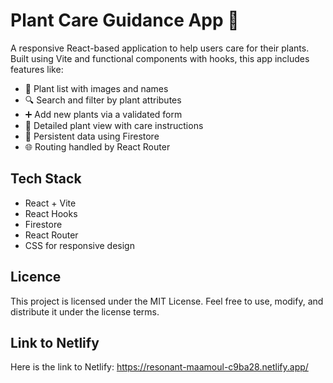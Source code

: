 # Plant Care Guidance App 🌿

A responsive React-based application to help users care for their plants. Built using Vite and functional components with hooks, this app includes features like:

- 🌱 Plant list with images and names
- 🔍 Search and filter by plant attributes
- ➕ Add new plants via a validated form
- 📄 Detailed plant view with care instructions
- 🔄 Persistent data using Firestore
- 🌐 Routing handled by React Router

## Tech Stack

- React + Vite
- React Hooks
- Firestore
- React Router
- CSS for responsive design

## Licence

This project is licensed under the MIT License. Feel free to use, modify, and distribute it under the license terms.

## Link to Netlify

Here is the link to Netlify:
https://resonant-maamoul-c9ba28.netlify.app/
